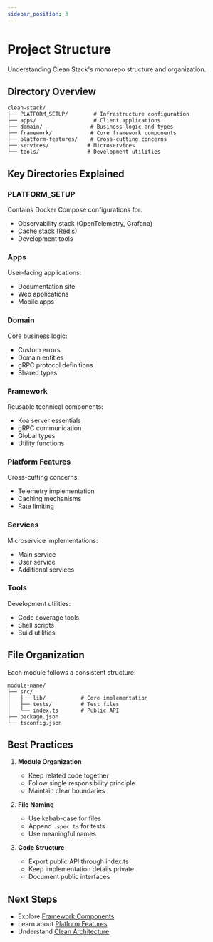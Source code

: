 ```yaml
---
sidebar_position: 3
---
```


# Project Structure

Understanding Clean Stack's monorepo structure and organization.

## Directory Overview

```
clean-stack/
├── PLATFORM_SETUP/        # Infrastructure configuration
├── apps/                  # Client applications
├── domain/               # Business logic and types
├── framework/            # Core framework components
├── platform-features/    # Cross-cutting concerns
├── services/            # Microservices
└── tools/               # Development utilities
```

## Key Directories Explained

### PLATFORM_SETUP
Contains Docker Compose configurations for:
- Observability stack (OpenTelemetry, Grafana)
- Cache stack (Redis)
- Development tools

### Apps
User-facing applications:
- Documentation site
- Web applications
- Mobile apps

### Domain
Core business logic:
- Custom errors
- Domain entities
- gRPC protocol definitions
- Shared types

### Framework
Reusable technical components:
- Koa server essentials
- gRPC communication
- Global types
- Utility functions

### Platform Features
Cross-cutting concerns:
- Telemetry implementation
- Caching mechanisms
- Rate limiting

### Services
Microservice implementations:
- Main service
- User service
- Additional services

### Tools
Development utilities:
- Code coverage tools
- Shell scripts
- Build utilities

## File Organization

Each module follows a consistent structure:

```
module-name/
├── src/
│   ├── lib/           # Core implementation
│   ├── tests/         # Test files
│   └── index.ts       # Public API
├── package.json
└── tsconfig.json
```

## Best Practices

1. **Module Organization**
   - Keep related code together
   - Follow single responsibility principle
   - Maintain clear boundaries

2. **File Naming**
   - Use kebab-case for files
   - Append `.spec.ts` for tests
   - Use meaningful names

3. **Code Structure**
   - Export public API through index.ts
   - Keep implementation details private
   - Document public interfaces

## Next Steps

- Explore [Framework Components](../framework/overview)
- Learn about [Platform Features](../platform-features/overview)
- Understand [Clean Architecture](../architecture/clean-architecture)
